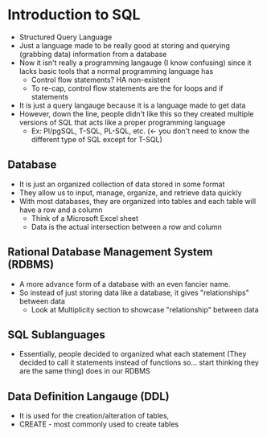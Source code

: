 # Introduction to SQL
* Structured Query Language
* Just a language made to be really good at storing and querying (grabbing data) information from a database
* Now it isn't really a programming langauge (I know confusing) since it lacks basic tools that a normal programming language has
    * Control flow statements? HA non-existent
    * To re-cap, control flow statements are the for loops and if statements
* It is just a query langauge because it is a language made to get data
* However, down the line, people didn't like this so they created multiple versions of SQL that acts like a proper programming language 
    * Ex: Pl/pgSQL, T-SQL, PL-SQL, etc. (<- you don't need to know the different type of SQL except for T-SQL)
## Database
* It is just an organized collection of data stored in some format
* They allow us to input, manage, organize, and retrieve data quickly
* With most databases, they are organized into tables and each table will have a row and a column
    * Think of a Microsoft Excel sheet
    * Data is the actual intersection between a row and column 
## Rational Database Management System (RDBMS)
* A more advance form of a database with an even fancier name.
* So instead of just storing data like a database, it gives "relationships" between data
    * Look at Multiplicity section to showcase "relationship" between data

## SQL Sublanguages
* Essentially, people decided to organized what each statement (They decided to call it statements instead of functions so... start thinking they are the same thing) does in our RDBMS
## Data Definition Langauge (DDL)
* It is used for the creation/alteration of tables, 
* CREATE - most commonly used to create tables
